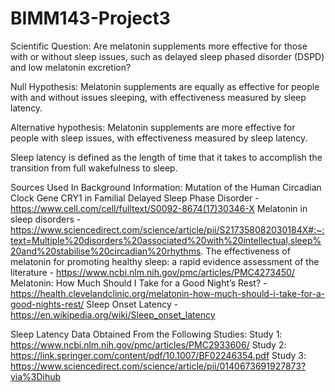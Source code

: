 # BIMM143-Project3
Scientific Question: Are melatonin supplements more effective for those with or without sleep issues, such as delayed sleep phased disorder (DSPD) and low melatonin excretion? 

Null Hypothesis: Melatonin supplements are equally as effective for people with and without issues sleeping, with effectiveness measured by sleep latency.

Alternative hypothesis: Melatonin supplements are more effective for people with sleep issues, with effectiveness measured by sleep latency.

Sleep latency is defined as the length of time that it takes to accomplish the transition from full wakefulness to sleep.

Sources Used In Background Information: 
Mutation of the Human Circadian Clock Gene CRY1 in Familial Delayed Sleep Phase Disorder - https://www.cell.com/cell/fulltext/S0092-8674(17)30346-X 
Melatonin in sleep disorders - https://www.sciencedirect.com/science/article/pii/S217358082030184X#:~:text=Multiple%20disorders%20associated%20with%20intellectual,sleep%20and%20stabilise%20circadian%20rhythms.
The effectiveness of melatonin for promoting healthy sleep: a rapid evidence assessment of the literature - https://www.ncbi.nlm.nih.gov/pmc/articles/PMC4273450/
Melatonin: How Much Should I Take for a Good Night’s Rest? - https://health.clevelandclinic.org/melatonin-how-much-should-i-take-for-a-good-nights-rest/
Sleep Onset Latency - https://en.wikipedia.org/wiki/Sleep_onset_latency

Sleep Latency Data Obtained From the Following Studies:
Study 1: https://www.ncbi.nlm.nih.gov/pmc/articles/PMC2933606/
Study 2: https://link.springer.com/content/pdf/10.1007/BF02246354.pdf
Study 3: https://www.sciencedirect.com/science/article/pii/0140673691927873?via%3Dihub
